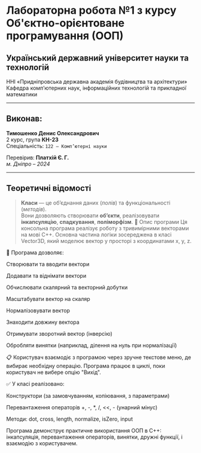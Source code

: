 #  Лабораторна робота №1 з курсу **Об'єктно-орієнтоване програмування** (ООП)

##  Український державний університет науки та технологій  
ННІ «Придніпровська державна академія будівництва та архітектури»  
Кафедра комп’ютерних наук, інформаційних технологій та прикладної математики

---

##  Виконав:
**Тимошенко Денис Олександрович**  
2 курс, група **КН-23**  
Спеціальність: `122 – Комп’ютерні науки`  

 Перевірив: **Платхій Є. Г.**  
 *м. Дніпро – 2024*

---

##  Теоретичні відомості

> **Класи** — це об’єднання даних (*полів*) та функціональності (*методів*).  
> Вони дозволяють створювати **об’єкти**, реалізовувати **інкапсуляцію**, **спадкування**, **поліморфізм**.
🔧 Опис програми
Ця консольна програма реалізує роботу з тривимірними векторами на мові C++. Основна частина логіки зосереджена в класі Vector3D, який моделює вектор у просторі з координатами x, y, z.

🧠 Програма дозволяє:

Створювати та вводити вектори

Додавати та віднімати вектори

Обчислювати скалярний та векторний добутки

Масштабувати вектор на скаляр

Нормалізовувати вектор

Знаходити довжину вектора

Отримувати зворотний вектор (інверсію)

Обробляти винятки (наприклад, ділення на нуль при нормалізації)

📋 Користувач взаємодіє з програмою через зручне текстове меню, де вибирає необхідну операцію. Програма працює в циклі, поки користувач не вибере опцію "Вихід".

✅ У класі реалізовано:

Конструктори (за замовчуванням, копіювання, з параметрами)

Перевантаження операторів +, -, *, /, <<, - (унарний мінус)

Методи: dot, cross, length, normalize, isZero, input

Програма демонструє практичне використання ООП в C++: інкапсуляція, перевантаження операторів, винятки, дружні функції, і взаємодію з користувачем.
